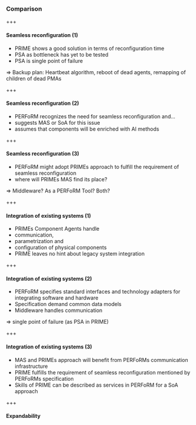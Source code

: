 ### Comparison

+++
#### Seamless reconfiguration (1)
* PRIME shows a good solution in terms of reconfiguration time
 * PSA as bottleneck has yet to be tested
 * PSA is single point of failure
 <p>=> Backup plan: Heartbeat algorithm, reboot of dead agents, remapping of children of dead PMAs</p>

+++
#### Seamless reconfiguration (2)
* PERFoRM recognizes the need for seamless reconfiguration and...
 * suggests MAS or SoA for this issue
 * assumes that components will be enriched with AI methods

+++
#### Seamless reconfiguration (3)
* PERFoRM might adopt PRIMEs approach to fulfill the requirement of seamless reconfiguration
 * where will PRIMEs MAS find its place?
 <p>=> Middleware? As a PERFoRM Tool? Both?</p>

+++
#### Integration of existing systems (1)
* PRIMEs Component Agents handle
 * communication,
 * parametrization and
 * configuration of physical components
* PRIME leaves no hint about legacy system integration

+++
#### Integration of existing systems (2)
* PERFoRM specifies standard interfaces and technology adapters for integrating software and hardware
* Specification demand common data models
* Middleware handles communication
<p>=> single point of failure (as PSA in PRIME)</p>

+++
#### Integration of existing systems (3)
* MAS and PRIMEs approach will benefit from PERFoRMs communication infrastructure
* PRIME fulfills the requirement of seamless reconfiguration mentioned by PERFoRMs specification
* Skills of PRIME can be described as services in PERFoRM for a SoA approach

+++
#### Expandability
